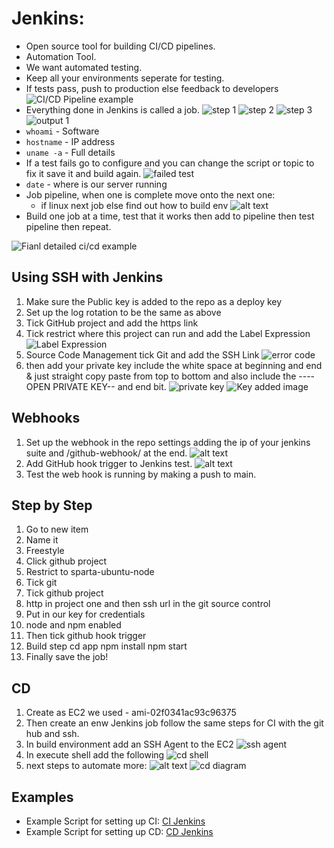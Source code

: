 # Jenkins:

- Open source tool for building CI/CD pipelines.
- Automation Tool.
- We want automated testing.
- Keep all your environments seperate for testing.
- If tests pass, push to production else feedback to developers
![CI/CD Pipeline example](images-md/ci_cd_pipeline_example.png)
- Everything done in Jenkins is called a job.
![step 1](images-md/job_1.png)
![step 2](images-md/job_2.png)
![step 3](images-md/job_3.png)
![output 1](images-md/output_1.png)
- `whoami` - Software
- `hostname` - IP address
- `uname -a`  - Full details
- If a test fails go to configure and you can change the script or topic to fix it save it and build again.
   ![failed test](<images-md/failed test.png>)
- `date` - where is our server running
- Job pipeline, when one is complete move onto the next one:
    - if linux next job else find out how to build env
    ![alt text](images-md/add_to_pipeline.png)
- Build one job at a time, test that it works then add to pipeline then test pipeline then repeat.

![Fianl detailed ci/cd example](images-md/ci-cd-final-details.png)

## Using SSH with Jenkins
1. Make sure the Public key is added to the repo as a deploy key
2. Set up the log rotation to be the same as above
3. Tick GitHub project and add the https link
4. Tick restrict where this project can run and add the Label Expression
    ![Label Expression](images-md/office365Connector.png)
5. Source Code Management tick Git and add the SSH Link 
    ![error code](images-md/initial_error.png)
6. then add your private key include the white space at beginning and end & just straight copy paste from top to bottom and also include the ----OPEN PRIVATE KEY-- and end bit.
    ![private key](images-md/add_private_ssh.png)
    ![Key added image](images-md/once_key_added.png)


## Webhooks
1.  Set up the webhook in the repo settings adding the ip of your jenkins suite and /github-webhook/ at the end.
    ![alt text](images-md/webhook.png)
2. Add GitHub hook trigger to Jenkins test.
    ![alt text](images-md/jenkins-hook.png)
3. Test the web hook is running by making a push to main.

## Step by Step
1. Go to new item
2. Name it
3. Freestyle
4. Click github project
5. Restrict to sparta-ubuntu-node
6. Tick git 
7. Tick github project
8. http in project one and then ssh url in the git source control
9. Put in our key for credentials
10. node and npm enabled
11. Then tick github hook trigger
12. Build step cd app npm install npm start
13. Finally save the job!

## CD
1. Create as EC2 we used - ami-02f0341ac93c96375
2. Then create an enw Jenkins job follow the same steps for CI with the git hub and ssh.
3. In build environment add an SSH Agent to the EC2
    ![ssh agent](images-md/ssh_agent.png)
4. In execute shell add the following
    ![cd shell](images-md/cd_shell.png)
5. next steps to automate more:
    ![alt text](images-md/cd_further_automation.png)
![cd diagram](images-md/cd_diagram.png)

## Examples
- Example Script for setting up CI: [CI Jenkins](jenkins-ci-cd-script-examples/ci.sh)
- Example Script for setting up CD: [CD Jenkins](jenkins-ci-cd-script-examples/cd.sh)